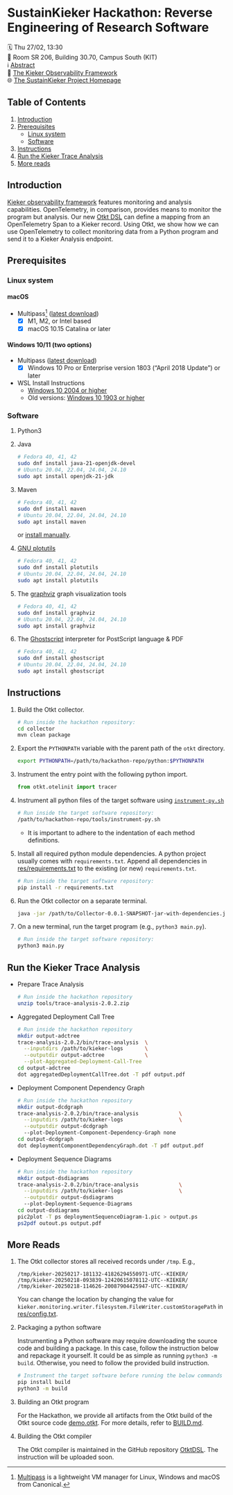 # SustainKieker Hackathon: Reverse Engineering of Research Software

🗓️ Thu 27/02, 13:30
<br>📍 Room SR 206, Building 30.70, Campus South (KIT)
<br>ℹ️ [Abstract](https://events.hifis.net/event/1741/contributions/14031/)
<br>🔬 [The Kieker Observability Framework](https://kieker-monitoring.net)
<br>🌐 [The SustainKieker Project Homepage](https://sustainkieker.kieker-monitoring.net)

## Table of Contents

1. [Introduction](#introduction)
1. [Prerequisites](#prerequisites)
   * [Linux system](#linux-system)
   * [Software](#software)
1. [Instructions](#instructions)
1. [Run the Kieker Trace Analysis](#run-the-kieker-trace-analysis)
1. [More reads](#more-reads)

## Introduction

[Kieker observability framework](https://kieker-monitoring.net/) features monitoring and analysis capabilities.
OpenTelemetry, in comparison, provides means to monitor the program but analysis. Our new [Otkt DSL](https://github.com/silvergl/OtktDSL) can define a mapping from an OpenTelemetry Span to a Kieker record.
Using Otkt, we show how we can use OpenTelemetry to collect monitoring data from a Python program and send it to a Kieker Analysis endpoint.

## Prerequisites

### Linux system
   
#### macOS
* Multipass[^1] ([latest download](https://canonical.com/multipass/download/macos))
  - [x] M1, M2, or Intel based
  - [x] macOS 10.15 Catalina or later

[^1]: [Multipass](https://github.com/canonical/multipass) is a lightweight VM manager for Linux, Windows and macOS from Canonical.

#### Windows 10/11 (two options)
* Multipass ([latest download](https://canonical.com/multipass/download/windows))
  - [x] Windows 10 Pro or Enterprise version 1803 (“April 2018 Update”) or later
* WSL Install Instructions
  * [Windows 10 2004 or higher](https://learn.microsoft.com/en-us/windows/wsl/install)
  * Old versions: [Windows 10 1903 or higher](https://learn.microsoft.com/en-us/windows/wsl/install-manual)

### Software
1. Python3

1. Java
   ```bash
   # Fedora 40, 41, 42
   sudo dnf install java-21-openjdk-devel
   # Ubuntu 20.04, 22.04, 24.04, 24.10
   sudo apt install openjdk-21-jdk
   ```
1. Maven
   ```bash
   # Fedora 40, 41, 42
   sudo dnf install maven
   # Ubuntu 20.04, 22.04, 24.04, 24.10
   sudo apt install maven
   ```
   or [install manually](https://maven.apache.org/install.html).

1. [GNU plotutils](http://www.gnu.org/software/plotutils/)
   ```bash
   # Fedora 40, 41, 42
   sudo dnf install plotutils
   # Ubuntu 20.04, 22.04, 24.04, 24.10
   sudo apt install plotutils
   ```
1. The [graphviz](http://www.graphviz.org/) graph visualization tools
   ```bash
   # Fedora 40, 41, 42
   sudo dnf install graphviz
   # Ubuntu 20.04, 22.04, 24.04, 24.10
   sudo apt install graphviz
   ```

1. The [Ghostscript](https://ghostscript.com/) interpreter for PostScript language & PDF
   ```bash
   # Fedora 40, 41, 42
   sudo dnf install ghostscript
   # Ubuntu 20.04, 22.04, 24.04, 24.10
   sudo apt install ghostscript
   ```

## Instructions

1. Build the Otkt collector.
   ```bash
   # Run inside the hackathon repository:
   cd collector
   mvn clean package
   ```

1. Export the `PYTHONPATH` variable with the parent path of the `otkt`
   directory.

   ```bash
   export PYTHONPATH=/path/to/hackathon-repo/python:$PYTHONPATH
   ```

1. Instrument the entry point with the following python import.

   ```python
   from otkt.otelinit import tracer
   ```

1. Instrument all python files of the target software using [`instrument-py.sh`](tools/instrument-py.sh)

   ```bash
   # Run inside the target software repository:
   /path/to/hackathon-repo/tools/instrument-py.sh
   ```

   * It is important to adhere to the indentation of each method definitions.

1. Install all required python module dependencies. A python project usually
   comes with `requirements.txt`. Append all dependencies in
   [res/requirements.txt](res/requirements.txt) to the existing (or new)
   `requirements.txt`.

   ```bash
   # Run inside the target software repository:
   pip install -r requirements.txt 
   ```

1. Run the Otkt collector on a separate terminal.

   ```bash
   java -jar /path/to/Collector-0.0.1-SNAPSHOT-jar-with-dependencies.jar -c /path/to/config.txt
   ```

1. On a new terminal, run the target program (e.g., `python3 main.py`).

    ```bash
    # Run inside the target software repository:
    python3 main.py
    ```

## Run the Kieker Trace Analysis

   * Prepare Trace Analysis
     ```bash
     # Run inside the hackathon repository
     unzip tools/trace-analysis-2.0.2.zip
     ```

   * Aggregated Deployment Call Tree
     ```bash
     # Run inside the hackathon repository
     mkdir output-adctree
     trace-analysis-2.0.2/bin/trace-analysis  \
       --inputdirs /path/to/kieker-logs       \
       --outputdir output-adctree             \
       --plot-Aggregated-Deployment-Call-Tree
     cd output-adctree
     dot aggregatedDeploymentCallTree.dot -T pdf output.pdf
     ```

   * Deployment Component Dependency Graph
     ```bash
     # Run inside the hackathon repository
     mkdir output-dcdgraph
     trace-analysis-2.0.2/bin/trace-analysis             \
       --inputdirs /path/to/kieker-logs                  \
       --outputdir output-dcdgraph
       --plot-Deployment-Component-Dependency-Graph none
     cd output-dcdgraph
     dot deploymentComponentDependencyGraph.dot -T pdf output.pdf
     ```

   * Deployment Sequence Diagrams
     ```bash
     # Run inside the hackathon repository
     mkdir output-dsdiagrams
     trace-analysis-2.0.2/bin/trace-analysis             \
       --inputdirs /path/to/kieker-logs                  \
       --outputdir output-dsdiagrams
       --plot-Deployment-Sequence-Diagrams
     cd output-dsdiagrams
     pic2plot -T ps deploymentSequenceDiagram-1.pic > output.ps
     ps2pdf outout.ps output.pdf
     ```

## More Reads
1. The Otkt collector stores all received records under `/tmp`. E.g.,

   ```
   /tmp/kieker-20250217-181132-41826294550971-UTC--KIEKER/
   /tmp/kieker-20250218-093839-12420615078112-UTC--KIEKER/
   /tmp/kieker-20250218-114626-20087904425947-UTC--KIEKER/
   ```

   You can change the location by changing the value for
   `kieker.monitoring.writer.filesystem.FileWriter.customStoragePath` in
   [res/config.txt](res/config.txt).

1. Packaging a python software

   Instrumenting a Python software may require downloading the source code and
building a package. In this case, follow the instruction below and repackage it
yourself. It could be as simple as running `python3 -m build`. Otherwise, you
need to follow the provided build instruction.

   ```bash
   # Instrument the target software before running the below commands
   pip install build
   python3 -m build
   ```

1. Building an Otkt program

   For the Hackathon, we provide all artifacts from the Otkt build of the Otkt source code [demo.otkt](examples/demo.otkt). For more details, refer to [BUILD.md](BUILD.md).

1. Building the Otkt compiler

   The Otkt compiler is maintained in the GitHub repository [OtktDSL](https://github.com/silvergl/OtktDSL). The instruction will be uploaded soon.
